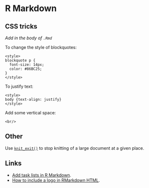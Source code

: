 # R Markdown

## CSS tricks

*Add in the body of `.Rmd`*

To change the style of blockquotes:
```
<style>
blockquote p {
  font-size: 14px;
  color: #86BC25;
}
</style>
```

To justify text:
```
<style>
body {text-align: justify}
</style>
```

Add some vertical space:
```
<br/>
```

## Other

Use [`knit_exit()`](https://stackoverflow.com/a/33711413) to stop knitting of a large document at a given place.

## Links

- [Add task lists in R Markdown](https://github.com/jgm/pandoc/wiki/Pandoc-Tricks#via-lua-filter).
- [How to include a logo in RMarkdown HTML](https://stackoverflow.com/a/43010632).
